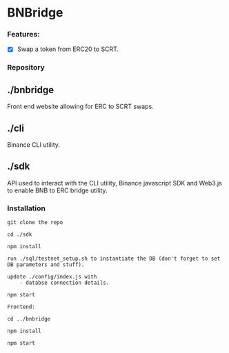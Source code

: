 # BNBridge

### Features:
- [x] Swap a token from ERC20 to SCRT.

### Repository
## ./bnbridge
Front end website allowing for ERC to SCRT swaps.

## ./cli
Binance CLI utility.

## ./sdk
API used to interact with the CLI utility, Binance javascript SDK and Web3.js to enable BNB to ERC bridge utility.


### Installation
    git clone the repo

    cd ./sdk

    npm install
    
    run ./sql/testnet_setup.sh to instantiate the DB (don't forget to set DB parameters and stuff).
    
    update ./config/index.js with
        - databse connection details.

    npm start

    Frontend:

    cd ../bnbridge

    npm install

    npm start